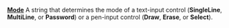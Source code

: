 [**Mode**](properties-text.md) A string that determines the mode of a text-input control (**SingleLine**, **MultiLine**, or **Password**) or a pen-input control (**Draw**, **Erase**, or **Select**).
